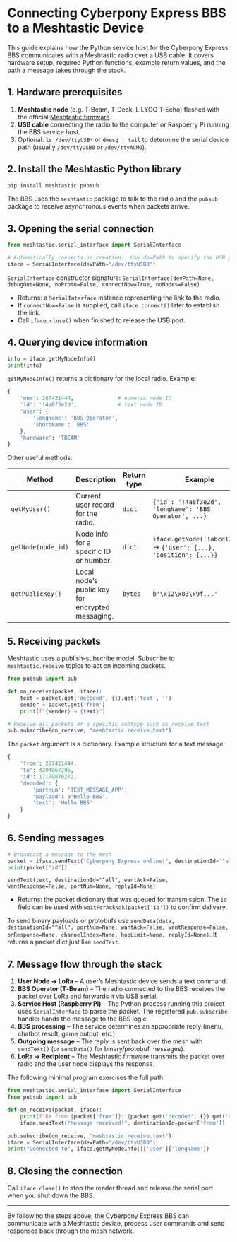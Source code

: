 # Connecting Cyberpony Express BBS to a Meshtastic Device

This guide explains how the Python service host for the Cyberpony Express BBS
communicates with a Meshtastic radio over a USB cable.  It covers hardware setup,
required Python functions, example return values, and the path a message takes
through the stack.

## 1. Hardware prerequisites

1. **Meshtastic node** (e.g. T‑Beam, T‑Deck, LILYGO T‑Echo) flashed with the
   official [Meshtastic firmware](https://meshtastic.org/docs/firmware/flashing/).
2. **USB cable** connecting the radio to the computer or Raspberry Pi running the
   BBS service host.
3. Optional: `ls /dev/ttyUSB*` or `dmesg | tail` to determine the serial device
   path (usually `/dev/ttyUSB0` or `/dev/ttyACM0`).

## 2. Install the Meshtastic Python library

```bash
pip install meshtastic pubsub
```

The BBS uses the `meshtastic` package to talk to the radio and the `pubsub`
package to receive asynchronous events when packets arrive.

## 3. Opening the serial connection

```python
from meshtastic.serial_interface import SerialInterface

# Automatically connects on creation.  Use devPath to specify the USB port.
iface = SerialInterface(devPath="/dev/ttyUSB0")
```

`SerialInterface` constructor signature:
`SerialInterface(devPath=None, debugOut=None, noProto=False, connectNow=True, noNodes=False)`

* Returns: a `SerialInterface` instance representing the link to the radio.
* If `connectNow=False` is supplied, call `iface.connect()` later to establish
  the link.
* Call `iface.close()` when finished to release the USB port.

## 4. Querying device information

```python
info = iface.getMyNodeInfo()
print(info)
```

`getMyNodeInfo()` returns a dictionary for the local radio. Example:

```python
{
    'num': 287421444,              # numeric node ID
    'id': '!4a8f3e2d',             # text node ID
    'user': {
        'longName': 'BBS Operator',
        'shortName': 'BBS'
    },
    'hardware': 'TBEAM'
}
```

Other useful methods:

| Method | Description | Return type | Example |
| ------ | ----------- | ----------- | ------- |
| `getMyUser()` | Current user record for the radio. | `dict` | `{'id': '!4a8f3e2d', 'longName': 'BBS Operator', ...}` |
| `getNode(node_id)` | Node info for a specific ID or number. | `dict` | `iface.getNode('!abcd1234')` → `{'user': {...}, 'position': {...}}` |
| `getPublicKey()` | Local node’s public key for encrypted messaging. | `bytes` | `b'\x12\x83\x9f...'` |

## 5. Receiving packets

Meshtastic uses a publish–subscribe model.  Subscribe to `meshtastic.receive`
topics to act on incoming packets.

```python
from pubsub import pub

def on_receive(packet, iface):
    text = packet.get('decoded', {}).get('text', '')
    sender = packet.get('from')
    print(f"{sender} → {text}")

# Receive all packets or a specific subtype such as receive.text
pub.subscribe(on_receive, "meshtastic.receive.text")
```

The `packet` argument is a dictionary.  Example structure for a text message:

```python
{
    'from': 287421444,
    'to': 4294967295,
    'id': 17179870272,
    'decoded': {
        'portnum': 'TEXT_MESSAGE_APP',
        'payload': b'Hello BBS',
        'text': 'Hello BBS'
    }
}
```

## 6. Sending messages

```python
# Broadcast a message to the mesh
packet = iface.sendText("Cyberpony Express online!", destinationId="^all")
print(packet["id"])
```

`sendText(text, destinationId="^all", wantAck=False, wantResponse=False,
portNum=None, replyId=None)`

* Returns: the packet dictionary that was queued for transmission.  The `id`
  field can be used with `waitForAckNak(packet['id'])` to confirm delivery.

To send binary payloads or protobufs use `sendData(data, destinationId="^all",
portNum=None, wantAck=False, wantResponse=False, onResponse=None,
channelIndex=None, hopLimit=None, replyId=None)`.  It returns a packet dict
just like `sendText`.

## 7. Message flow through the stack

1. **User Node → LoRa** – A user’s Meshtastic device sends a text command.
2. **BBS Operator (T‑Beam)** – The radio connected to the BBS receives the
   packet over LoRa and forwards it via USB serial.
3. **Service Host (Raspberry Pi)** – The Python process running this project
   uses `SerialInterface` to parse the packet.  The registered `pub.subscribe`
   handler hands the message to the BBS logic.
4. **BBS processing** – The service determines an appropriate reply (menu,
   chatbot result, game output, etc.).
5. **Outgoing message** – The reply is sent back over the mesh with
   `sendText()` (or `sendData()` for binary/protobuf messages).
6. **LoRa → Recipient** – The Meshtastic firmware transmits the packet over
   radio and the user node displays the response.

The following minimal program exercises the full path:

```python
from meshtastic.serial_interface import SerialInterface
from pubsub import pub

def on_receive(packet, iface):
    print(f"RX from {packet['from']}: {packet.get('decoded', {}).get('text')}")
    iface.sendText("Message received!", destinationId=packet['from'])

pub.subscribe(on_receive, "meshtastic.receive.text")
iface = SerialInterface(devPath="/dev/ttyUSB0")
print("Connected to", iface.getMyNodeInfo()['user']['longName'])
```

## 8. Closing the connection

Call `iface.close()` to stop the reader thread and release the serial port when
you shut down the BBS.

---

By following the steps above, the Cyberpony Express BBS can communicate with a
Meshtastic device, process user commands and send responses back through the
mesh network.
